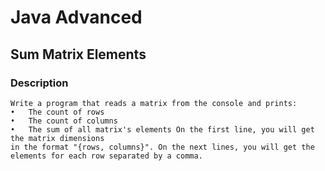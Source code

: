 # Java Advanced

## Sum Matrix Elements

### Description
    Write a program that reads a matrix from the console and prints:
    •	The count of rows 
    •	The count of columns 
    •	The sum of all matrix's elements On the first line, you will get the matrix dimensions 
    in the format "{rows, columns}". On the next lines, you will get the elements for each row separated by a comma.